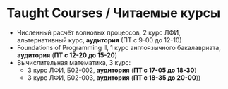 # Taught Courses / Читаемые курсы
- Численный расчёт волновых процессов, 2 курс ЛФИ, альтернативный курс, **аудитория** (ПТ с 9-00 до 12-10)
- Foundations of Programming II, 1 курс англоязычного бакалавриата, **аудитория** (**ПТ с 12-20 до 15-20**)
- Вычислительная математика, 3 курс:
  - 3 курс ЛФИ, Б02-002, **аудитория** (**ПТ с 17-05 до 18-30**)
  - 3 курс ЛФИ, Б02-003, **аудитория** (**ПТ с 18-35 до 20-00**))
